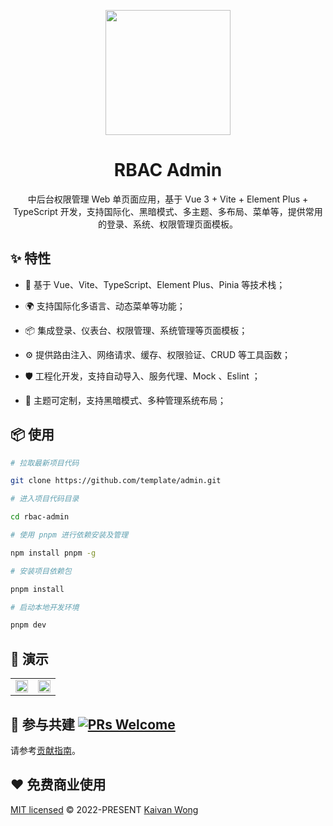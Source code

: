 <p align="center">
  <a href="https://github.com/template-app">
    <img width="200" src="https://github.com/template-app/.github/blob/main/assets/logo.svg?raw=true">
  </a>
</p>

<h1 align="center">RBAC Admin</h1>

<div align="center">

中后台权限管理 Web 单页面应用，基于 Vue 3 + Vite + Element Plus + TypeScript 开发，支持国际化、黑暗模式、多主题、多布局、菜单等，提供常用的登录、系统、权限管理页面模板。

</div>

## ✨ 特性

- 🌈 基于 Vue、Vite、TypeScript、Element Plus、Pinia 等技术栈；

- 🌍 支持国际化多语言、动态菜单等功能；

- 📦 集成登录、仪表台、权限管理、系统管理等页面模板；

- ⚙️ 提供路由注入、网络请求、缓存、权限验证、CRUD 等工具函数；

- 🛡 工程化开发，支持自动导入、服务代理、Mock 、Eslint ；

- 🎨 主题可定制，支持黑暗模式、多种管理系统布局；

## 📦 使用

```sh
# 拉取最新项目代码

git clone https://github.com/template/admin.git

# 进入项目代码目录

cd rbac-admin

# 使用 pnpm 进行依赖安装及管理

npm install pnpm -g

# 安装项目依赖包

pnpm install

# 启动本地开发环境

pnpm dev
```

## 🌰 演示

<table>
	<tr>
		<td><img width="100%" src="https://github.com/template-app/rbac-admin/blob/main/.github/assets/login.png?raw=true" /></td>
		<td><img width="100%" src="https://github.com/template-app/rbac-admin/blob/main/.github/assets/workbench.jpg?raw=true" /></td>
	</tr>
</table>

## 🤝 参与共建 [![PRs Welcome](https://img.shields.io/badge/PRs-welcome-brightgreen.svg?style=flat-square)]()

请参考[贡献指南](https://github.com/template-app/.github/contribute.md)。

## ❤️ 免费商业使用

[MIT licensed](./LICENSE) © 2022-PRESENT [Kaivan Wong](https://github.com/kaivanwong)
